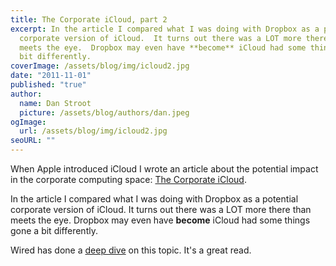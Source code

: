 ```yaml
---
title: The Corporate iCloud, part 2
excerpt: In the article I compared what I was doing with Dropbox as a potential
  corporate version of iCloud.  It turns out there was a LOT more there than
  meets the eye.  Dropbox may even have **become** iCloud had some things gone a
  bit differently.
coverImage: /assets/blog/img/icloud2.jpg
date: "2011-11-01"
published: "true"
author:
  name: Dan Stroot
  picture: /assets/blog/authors/dan.jpeg
ogImage:
  url: /assets/blog/img/icloud2.jpg
seoURL: ""
---
```


When Apple introduced iCloud I wrote an article about the potential impact in the corporate computing space: [The Corporate iCloud](http://danstroot.com/2011/06/10/corporate-icloud/).

In the article I compared what I was doing with Dropbox as a potential corporate version of iCloud.  It turns out there was a LOT more there than meets the eye.  Dropbox may even have **become** iCloud had some things gone a bit differently.

Wired has done a [deep dive](http://www.wired.com/epicenter/2011/12/backdrop-dropbox) on this topic.  It's a great read.
